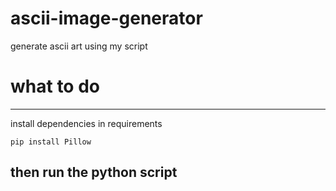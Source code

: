 # ascii-image-generator
generate ascii art using my script

# what to do
----------------
install dependencies in requirements
```
pip install Pillow
```
## then run the python script
